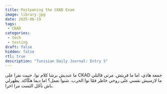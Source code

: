 ```yaml
---
title: Postponing the CKAD Exam
image: library.jpg
date: 2025-06-19
tags:
 - CKAD
categories:
 - tech
 - testing
draft: false
hidden: false
rtl: true
description: "Tunisian Daily Journal: Entry 5"
---
```

ما عنديش برشا كلام توا. حبيت نقرا على CKAD جمعة هاذي، اما ما قريتش. مرتي قالتلي ما لازمنيش نقسي على روحي خاطر  فمّا توا الحرب. شنوا نعمل؟ اما ديما هكّاكة. يظهرلي باش نأجّل التست مرا اخرا.
